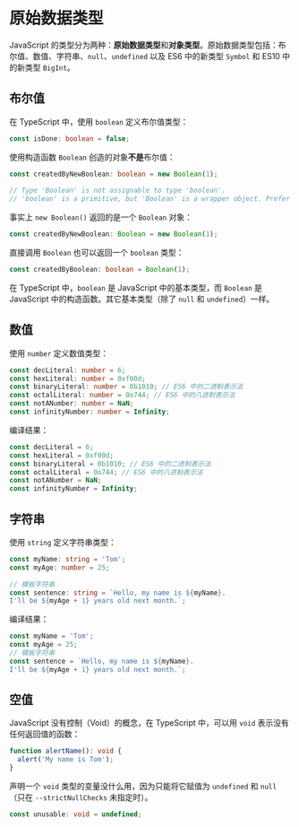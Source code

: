 # 原始数据类型

JavaScript 的类型分为两种：**原始数据类型**和**对象类型**。原始数据类型包括：布尔值、数值、字符串、`null`、`undefined` 以及 ES6 中的新类型 `Symbol` 和 ES10 中的新类型 `BigInt`。

## 布尔值

在 TypeScript 中，使用 `boolean` 定义布尔值类型：

``` typescript
const isDone: boolean = false;
```

使用构造函数 `Boolean` 创造的对象**不是**布尔值：

``` typescript
const createdByNewBoolean: boolean = new Boolean(1);
 
// Type 'Boolean' is not assignable to type 'boolean'.
// 'boolean' is a primitive, but 'Boolean' is a wrapper object. Prefer using 'boolean' when possible.
```

事实上 `new Boolean()` 返回的是一个 `Boolean` 对象：

``` typescript
const createdByNewBoolean: Boolean = new Boolean(1);
```

直接调用 `Boolean` 也可以返回一个 `boolean` 类型：

``` typescript
const createdByBoolean: boolean = Boolean(1);
```

在 TypeScript 中，`boolean` 是 JavaScript 中的基本类型，而 `Boolean` 是 JavaScript 中的构造函数。其它基本类型（除了 `null` 和 `undefined`）一样。

## 数值

使用 `number` 定义数值类型：

``` typescript
const decLiteral: number = 6;
const hexLiteral: number = 0xf00d;
const binaryLiteral: number = 0b1010; // ES6 中的二进制表示法
const octalLiteral: number = 0o744; // ES6 中的八进制表示法
const notANumber: number = NaN;
const infinityNumber: number = Infinity;
```

编译结果：

``` javascript
const decLiteral = 6;
const hexLiteral = 0xf00d;
const binaryLiteral = 0b1010; // ES6 中的二进制表示法
const octalLiteral = 0o744; // ES6 中的八进制表示法
const notANumber = NaN;
const infinityNumber = Infinity;
```

## 字符串

使用 `string` 定义字符串类型：

``` typescript
const myName: string = 'Tom';
const myAge: number = 25;
 
// 模板字符串
const sentence: string = `Hello, my name is ${myName}.
I'll be ${myAge + 1} years old next month.`;
```

编译结果：

``` javascript
const myName = 'Tom';
const myAge = 25;
// 模板字符串
const sentence = `Hello, my name is ${myName}.
I'll be ${myAge + 1} years old next month.`;
```

## 空值

JavaScript 没有控制（Void）的概念，在 TypeScript 中，可以用 `void` 表示没有任何返回值的函数：

``` typescript
function alertName(): void {
  alert('My name is Tom');
}
```

声明一个 `void` 类型的变量没什么用，因为只能将它赋值为 `undefined` 和 `null` （只在 `--strictNullChecks` 未指定时）。

``` typescript
const unusable: void = undefined;
```

